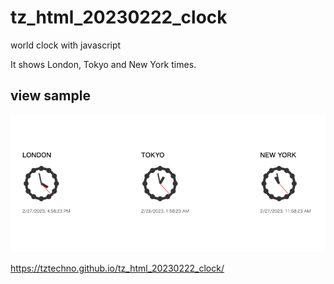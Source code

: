 # tz_html_20230222_clock
world clock with javascript

It shows London, Tokyo and New York times.

## view sample

![image](clock.png)


 https://tztechno.github.io/tz_html_20230222_clock/
